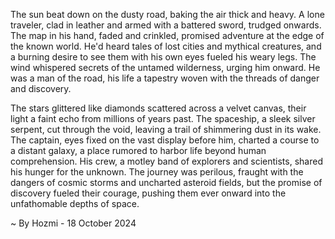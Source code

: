 
The sun beat down on the dusty road, baking the air thick and heavy. A lone traveler, clad in leather and armed with a battered sword, trudged onwards. The map in his hand, faded and crinkled, promised adventure at the edge of the known world. He'd heard tales of lost cities and mythical creatures, and a burning desire to see them with his own eyes fueled his weary legs. The wind whispered secrets of the untamed wilderness, urging him onward. He was a man of the road, his life a tapestry woven with the threads of danger and discovery. 

The stars glittered like diamonds scattered across a velvet canvas, their light a faint echo from millions of years past.  The spaceship, a sleek silver serpent, cut through the void, leaving a trail of shimmering dust in its wake.  The captain, eyes fixed on the vast display before him, charted a course to a distant galaxy, a place rumored to harbor life beyond human comprehension.  His crew, a motley band of explorers and scientists, shared his hunger for the unknown.  The journey was perilous, fraught with the dangers of cosmic storms and uncharted asteroid fields, but the promise of discovery fueled their courage, pushing them ever onward into the unfathomable depths of space. 

~ By Hozmi - 18 October 2024
